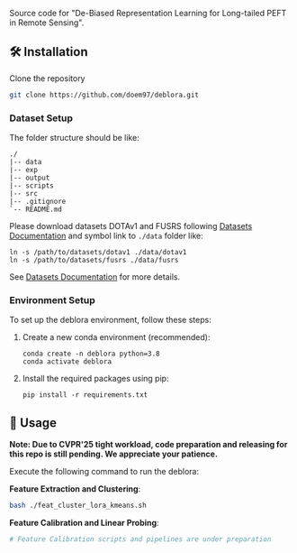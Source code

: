 Source code for "De-Biased Representation Learning for Long-tailed PEFT in Remote Sensing".

## 🛠️ Installation
Clone the repository
```bash
git clone https://github.com/doem97/deblora.git
```

### Dataset Setup

The folder structure should be like:
```
./
|-- data
|-- exp
|-- output
|-- scripts
|-- src
|-- .gitignore
`-- README.md
```

Please download datasets DOTAv1 and FUSRS following [Datasets Documentation](data/README.md) and symbol link to `./data` folder like:
```
ln -s /path/to/datasets/dotav1 ./data/dotav1
ln -s /path/to/datasets/fusrs ./data/fusrs
```

See [Datasets Documentation](datasets/README.md) for more details.

### Environment Setup

To set up the deblora environment, follow these steps:

1. Create a new conda environment (recommended):
   ```
   conda create -n deblora python=3.8
   conda activate deblora
   ```

2. Install the required packages using pip:
   ```
   pip install -r requirements.txt
   ```

## 🚀 Usage

**Note: Due to CVPR'25 tight workload, code preparation and releasing for this repo is still pending. We appreciate your patience.**


Execute the following command to run the deblora:

**Feature Extraction and Clustering**:
   ```bash
   bash ./feat_cluster_lora_kmeans.sh
   ```

**Feature Calibration and Linear Probing**:
   ```bash
   # Feature Calibration scripts and pipelines are under preparation
   ```